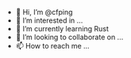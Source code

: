 - 👋 Hi, I’m @cfping
- 👀 I’m interested in ...
- 🌱 I’m currently learning Rust
- 💞️ I’m looking to collaborate on ...
- 📫 How to reach me ...

<!---
cfping/cfping is a ✨ special ✨ repository because its `README.md` (this file) appears on your GitHub profile.
You can click the Preview link to take a look at your changes.
--->

